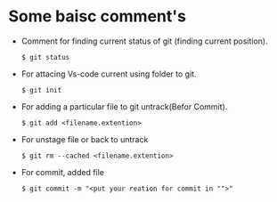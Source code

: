 
# Some baisc comment's
- Comment for finding current status of git (finding current position).

      $ git status

- For attacing Vs-code current using folder to git.

      $ git init

- For adding a particular file to git untrack(Befor Commit).

      $ git add <filename.extention>

- For unstage file or back to untrack

      $ git rm --cached <filename.extention>

- For commit, added file 

      $ git commit -m "<put your reation for commit in "">"